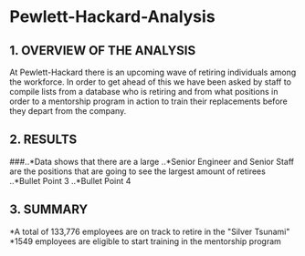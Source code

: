 # Pewlett-Hackard-Analysis

## 1. OVERVIEW OF THE ANALYSIS
At Pewlett-Hackard there is an upcoming wave of retiring individuals among the workforce. In order to get ahead of this we have been asked by staff to compile lists from a database who is retiring and from what positions in order to a mentorship program in action to train their replacements before they depart from the company.

## 2. RESULTS

###..*Data shows that there are a large 
..*Senior Engineer and Senior Staff are the positions that are going to see the largest amount of retirees
..*Bullet Point 3
..*Bullet Point 4

## 3. SUMMARY

*A total of 133,776 employees are on track to retire in the "Silver Tsunami"
*1549 employees are eligible to start training in the mentorship program
